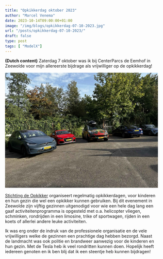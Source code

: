 ```yaml
---
title: "Opkikkerdag oktober 2023"
author: "Marcel Venema" 
date: 2023-10-14T09:00:00+01:00
image: "/img/blogs/opkikkerdag-07-10-2023.jpg"
url: "/posts/opkikkerdag-07-10-2023/"
draft: false
type: post
tags: [ "ModelX"]
---
```


**(Dutch content)** Zaterdag 7 oktober was ik bij CenterParcs de Eemhof in Zeewolde voor mijn allereerste bijdrage als vrijwilliger op de opkikkerdag!

<!--more-->

![image](opkikkerdag-07-10-2023.jpg)

[Stichting de Opkikker](https://opkikker.nl) organiseert regelmatig opkikkerdagen, voor kinderen en hun gezin die wel een opkikker kunnen gebruiken. Bij dit evenement in Zeewolde zijn vijftig gezinnen uitgenodigd voor wie een hele dag lang een gaaf activiteitenprogramma is opgesteld met o.a. helicopter vliegen, schminken, rondrijden in een limosine, trike of sportwagen, rijden in een koets of allerlei andere leuke activiteiten.





Ik was erg onder de indruk van de professionele organisatie en de vele vrijwilligers welke de gezinnen een prachtige dag hebben bezorgd. Naast de landmacht was ook politie en brandweer aanwezig voor de kinderen en hun gezin. Met de Tesla heb ik veel rondritten kunnen doen. Hopelijk heeft iedereen genoten en ik ben blij dat ik een steentje heb kunnen bijdragen! 